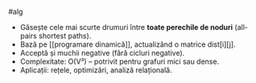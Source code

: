 #alg
- Găsește cele mai scurte drumuri între **toate perechile de noduri** (all-pairs shortest paths).
- Bază pe [[programare dinamică]], actualizând o matrice dist[i][j].
- Acceptă și muchii negative (fără cicluri negative).
- Complexitate: O(V³) – potrivit pentru grafuri mici sau dense.
- Aplicații: rețele, optimizări, analiză relațională.

